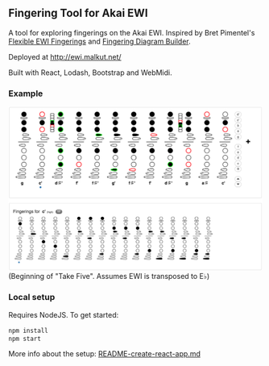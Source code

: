 ## Fingering Tool for Akai EWI

A tool for exploring fingerings on the Akai EWI. Inspired by Bret Pimentel's [Flexible EWI Fingerings](https://bretpimentel.com/flexible-ewi-fingerings/) and [Fingering Diagram Builder](https://fingering.bretpimentel.com/#!/akaiewi/).

Deployed at http://ewi.malkut.net/

Built with React, Lodash, Bootstrap and WebMidi.

### Example
[![Take Five](doc/example.png)](http://ewi.malkut.net/?f=5632,1024,5672,5664,5920,5924,5920,5664,5672,5632,1536,1024,1284,260,1284,1796,1804,1796,1536,1024,1536,5632,5664,5632&r=0,0,1,1,1,1,1,1,1,0,0,0,0,0,0,0,0,0,0,0,0,0,0,0 "Take Five")
(Beginning of "Take Five". Assumes EWI is transposed to E&#9837;)

### Local setup

Requires NodeJS. To get started:
```
npm install
npm start
```

More info about the setup: [README-create-react-app.md](README-create-react-app.md)

